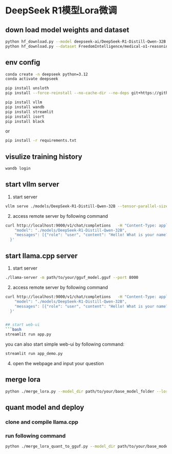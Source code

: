 # DeepSeek R1模型Lora微调

## down load model weights and dataset
```bash
python hf_download.py --model deepseek-ai/DeepSeek-R1-Distill-Qwen-32B --save_dir ./models
python hf_download.py --dataset FreedomIntelligence/medical-o1-reasoning-SFT --save_dir ./data
```

## env config
```bash
conda create -n deepseek python=3.12
conda activate deepseek

pip install unsloth
pip install --force-reinstall --no-cache-dir --no-deps git+https://github.com/unslothai/unsloth.git

pip install vllm
pip install wandb
pip install streamlit
pip install isort
pip install black
```
or
```bash
pip install -r requirements.txt
```

## visulize training history
```bash
wandb login
```

## start vllm server
1. start server
```bash
vllm serve ./models/DeepSeek-R1-Distill-Qwen-32B --tensor-parallel-size 1 --max-model-len 32768 --enforce-eager
```

2. access remote server by following command
```bash
curl http://localhost:9000/v1/chat/completions   -H "Content-Type: application/json"   -d '{
    "model": "./models/DeepSeek-R1-Distill-Qwen-32B",
    "messages": [{"role": "user", "content": "Hello! What is your name?"}]
  }'
```

## start llama.cpp server
1. start server
```bash
./llama-server -m path/to/your/gguf_model.gguf --port 8000
```

2. access remote server by following command
```bash
curl http://localhost:9000/v1/chat/completions   -H "Content-Type: application/json"   -d '{
    "model": "./models/DeepSeek-R1-Distill-Qwen-32B",
    "messages": [{"role": "user", "content": "Hello! What is your name?"}]
  }'


## start web-ui
```bash
streamlit run app.py
```
you can also start simple web-ui by following command:
```bash
streamlit run app_demo.py
```

4. open the webpage and input your question

## merge lora
```bash
python ./merge_lora.py --model_dir path/to/your/base_model_folder --lora_adapter_dir path/to/your/lora_adapter_folder --max_seq_length 32768 --torch_dtype auto --save_model_dir /path/to/your/lora_mergerd_model_folder --save_method merged_16bit
```

## quant model and deploy
### clone and compile llama.cpp

### run following command
```bash
python ./merge_lora_quant_to_gguf.py --model_dir path/to/your/base_model_folder --lora_adapter_dir path/to/your/lora_adapter_folder --max_seq_length 32768 --torch_dtype auto --save_quant_model_dir /path/to/your/lora_mergerd_quant_model_folder --quantization_method q4_k_m
```